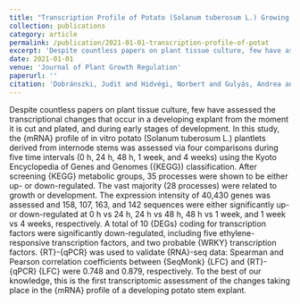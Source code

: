 ```yaml
---
title: "Transcription Profile of Potato (Solanum tuberosum L.) Growing In Vitro"
collection: publications
category: article
permalink: /publication/2021-01-01-transcription-profile-of-potat
excerpt: 'Despite countless papers on plant tissue culture, few have assessed the transcriptional changes that occur in a developing explant from the moment it is cut and plated, and during early stages of development. In this study, the {mRNA} profile of in vitro potato (Solanum tuberosum L.) plantlets derived from internode stems was assessed via four comparisons during five time intervals (0 h, 24 h, 48 h, 1 week, and 4 weeks) using the Kyoto Encyclopedia of Genes and Genomes ({KEGG}) classification. After screening {KEGG} metabolic groups, 35 processes were shown to be either up- or down-regulated. The vast majority (28 processes) were related to growth or development. The expression intensity of 40,430 genes was assessed and 158, 107, 163, and 142 sequences were either significantly up- or down-regulated at 0 h vs 24 h, 24 h vs 48 h, 48 h vs 1 week, and 1 week vs 4 weeks, respectively. A total of 10 {DEGs} coding for transcription factors were significantly down-regulated, including five ethylene-responsive transcription factors, and two probable {WRKY} transcription factors. {RT}-{qPCR} was used to validate {RNA}-seq data: Spearman and Pearson correlation coefficients between {SeqMonk} {LFC} and {RT}-{qPCR} {LFC} were 0.748 and 0.879, respectively. To the best of our knowledge, this is the first transcriptomic assessment of the changes taking place in the {mRNA} profile of a developing potato stem explant.'
date: 2021-01-01
venue: 'Journal of Plant Growth Regulation'
paperurl: ''
citation: 'Dobránszki, Judit and Hidvégi, Norbert and Gulyás, Andrea and Tóth, Bianka and Silva, Jaime A. Teixeira da (2021). "Transcription Profile of Potato (Solanum tuberosum L.) Growing In Vitro". <i>Journal of Plant Growth Regulation</i>.'
---
```


Despite countless papers on plant tissue culture, few have assessed the transcriptional changes that occur in a developing explant from the moment it is cut and plated, and during early stages of development. In this study, the {mRNA} profile of in vitro potato (Solanum tuberosum L.) plantlets derived from internode stems was assessed via four comparisons during five time intervals (0 h, 24 h, 48 h, 1 week, and 4 weeks) using the Kyoto Encyclopedia of Genes and Genomes ({KEGG}) classification. After screening {KEGG} metabolic groups, 35 processes were shown to be either up- or down-regulated. The vast majority (28 processes) were related to growth or development. The expression intensity of 40,430 genes was assessed and 158, 107, 163, and 142 sequences were either significantly up- or down-regulated at 0 h vs 24 h, 24 h vs 48 h, 48 h vs 1 week, and 1 week vs 4 weeks, respectively. A total of 10 {DEGs} coding for transcription factors were significantly down-regulated, including five ethylene-responsive transcription factors, and two probable {WRKY} transcription factors. {RT}-{qPCR} was used to validate {RNA}-seq data: Spearman and Pearson correlation coefficients between {SeqMonk} {LFC} and {RT}-{qPCR} {LFC} were 0.748 and 0.879, respectively. To the best of our knowledge, this is the first transcriptomic assessment of the changes taking place in the {mRNA} profile of a developing potato stem explant.
